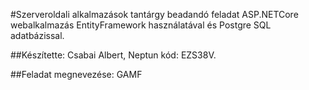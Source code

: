 #Szerveroldali alkalmazások tantárgy beadandó feladat
ASP.NETCore webalkalmazás EntityFramework használatával és Postgre SQL adatbázissal.

##Készítette:
Csabai Albert,
Neptun kód: EZS38V.

##Feladat megnevezése:
GAMF 
